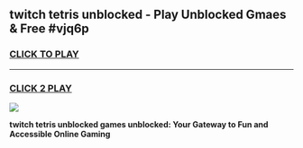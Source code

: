 
## twitch tetris unblocked - Play Unblocked Gmaes & Free #vjq6p
<h3>
<a href="https://news.freeplayer.one?title=twitch_tetris_unblocked&ref=24F">CLICK TO PLAY</a></h3>
<hr>

<h3>
<a href="https://news.freeplayer.one?title=twitch_tetris_unblocked&ref=24F">CLICK 2 PLAY</a>
  
</h3>

<a href="https://news.freeplayer.one?title=twitch_tetris_unblocked&ref=24F/"><img src="https://clearcache.store/games.png"></a>


**twitch tetris unblocked games unblocked: Your Gateway to Fun and Accessible Online Gaming**
